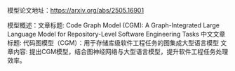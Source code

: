 模型论文地址：https://arxiv.org/abs/2505.16901

模型概述：文章标题: Code Graph Model (CGM): A Graph-Integrated Large Language Model for Repository-Level Software Engineering Tasks
中文文章标题: 代码图模型（CGM）：用于存储库级软件工程任务的图集成大型语言模型
文章内容: 提出CGM模型，结合图神经网络与大型语言模型，提升软件工程任务处理效率。
